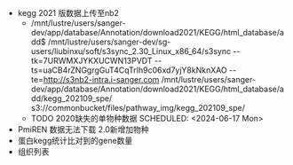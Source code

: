 - kegg 2021 版数据上传至nb2
	- /mnt/lustre/users/sanger-dev/app/database/Annotation/download2021/KEGG/html_database/add$ /mnt/lustre/users/sanger-dev/sg-users/liubinxu/soft/s3sync_2.30_Linux_x86_64/s3sync --tk=7URWMXJYKXUCWN13PVDT  --ts=uaCB4rZNGgrgGuT4CqTrIh9c06xd7yjY8kNknXAO  --te=http://s3nb2-intra.i-sanger.com /mnt/lustre/users/sanger-dev/app/database/Annotation/download2021/KEGG/html_database/add/kegg_202109_spe/ s3://commonbucket/files/pathway_img/kegg_202109_spe/
	- TODO 2020缺失的单物种数据
	  SCHEDULED: <2024-06-17 Mon>
- PmiREN 数据无法下载 2.0新增加物种
- 蛋白kegg统计比对到的gene数量
- 组织列表